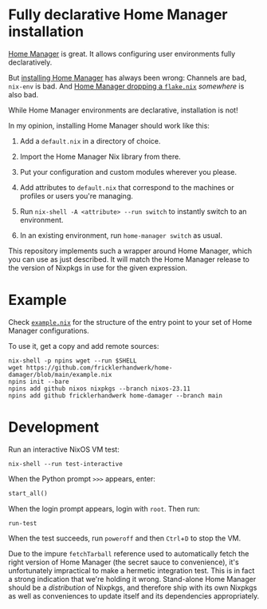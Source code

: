 # Fully declarative Home Manager installation

[Home Manager](https://github.com/nix-community/home-manager/) is great.
It allows configuring user environments fully declaratively.

But [installing Home Manager](https://github.com/nix-community/home-manager/blob/d634c3abafa454551f2083b054cd95c3f287be61/docs/manual/installation/standalone.md) has always been wrong:
Channels are bad, `nix-env` is bad.
And [Home Manager dropping a `flake.nix`](https://github.com/nix-community/home-manager/blob/d634c3abafa454551f2083b054cd95c3f287be61/home-manager/home-manager#L417-L445) *somewhere* is also bad.

While Home Manager environments are declarative, installation is not!

In my opinion, installing Home Manager should work like this:

1. Add a `default.nix` in a directory of choice.

2. Import the Home Manager Nix library from there.

3. Put your configuration and custom modules wherever you please.

4. Add attributes to `default.nix` that correspond to the machines or profiles or users you're managing.

5. Run `nix-shell -A <attribute> --run switch` to instantly switch to an environment.

6. In an existing environment, run `home-manager switch` as usual.

This repository implements such a wrapper around Home Manager, which you can use as just described.
It will match the Home Manager release to the version of Nixpkgs in use for the given expression.

# Example

Check [`example.nix`](./example.nix) for the structure of the entry point to your set of Home Manager configurations.

To use it, get a copy and add remote sources:

```console
nix-shell -p npins wget --run $SHELL
wget https://github.com/fricklerhandwerk/home-damager/blob/main/example.nix
npins init --bare
npins add github nixos nixpkgs --branch nixos-23.11
npins add github fricklerhandwerk home-damager --branch main
```

# Development

Run an interactive NixOS VM test:

```console
nix-shell --run test-interactive
```

When the Python prompt `>>>` appears, enter:

```python
start_all()
```

When the login prompt appears, login with `root`.
Then run:

```console
run-test
```

When the test succeeds, run `poweroff` and then `Ctrl`+`D` to stop the VM.

Due to the impure `fetchTarball` reference used to automatically fetch the right version of Home Manager (the secret sauce to convenience), it's unfortunately impractical to make a hermetic integration test.
This is in fact a strong indication that we're holding it wrong.
Stand-alone Home Manager should be a *distribution* of Nixpkgs, and therefore ship with its own Nixpkgs as well as conveniences to update itself and its dependencies appropriately.
